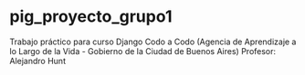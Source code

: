 # pig_proyecto_grupo1
Trabajo práctico para curso Django Codo a Codo (Agencia de Aprendizaje a lo Largo de la Vida - Gobierno de la Ciudad de Buenos Aires)
Profesor: Alejandro Hunt
